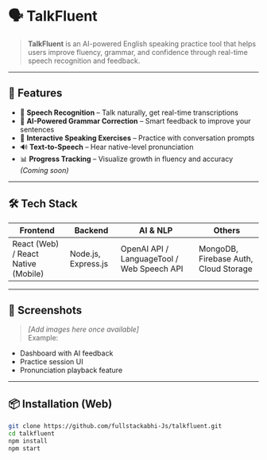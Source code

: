 # 🗣️ TalkFluent

> **TalkFluent** is an AI-powered English speaking practice tool that helps users improve fluency, grammar, and confidence through real-time speech recognition and feedback.

---

## 🚀 Features

- 🎤 **Speech Recognition** – Talk naturally, get real-time transcriptions
- 🧠 **AI-Powered Grammar Correction** – Smart feedback to improve your sentences
- 🔁 **Interactive Speaking Exercises** – Practice with conversation prompts
- 🔊 **Text-to-Speech** – Hear native-level pronunciation
- 📊 **Progress Tracking** – Visualize growth in fluency and accuracy *(Coming soon)*

---

## 🛠️ Tech Stack

| Frontend | Backend | AI & NLP | Others |
|----------|---------|----------|--------|
| React (Web) / React Native (Mobile) | Node.js, Express.js | OpenAI API / LanguageTool / Web Speech API | MongoDB, Firebase Auth, Cloud Storage |

---

## 📸 Screenshots

> *[Add images here once available]*  
Example:
- Dashboard with AI feedback  
- Practice session UI  
- Pronunciation playback feature

---

## 📦 Installation (Web)

```bash
git clone https://github.com/fullstackabhi-Js/talkfluent.git
cd talkfluent
npm install
npm start
